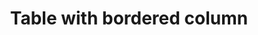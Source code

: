 ---
title: Table with bordered column
category: Application
paid: true
isActive: true
ltr: {"preview":"function App() {\n  const tableItems = [{\n    name: \"Liam James\",\n    email: \"liamjames@example.com\",\n    position: \"Software engineer\",\n    salary: \"$100K\"\n  }, {\n    name: \"Olivia Emma\",\n    email: \"oliviaemma@example.com\",\n    position: \"Product designer\",\n    salary: \"$90K\"\n  }, {\n    name: \"William Benjamin\",\n    email: \"william.benjamin@example.com\",\n    position: \"Front-end developer\",\n    salary: \"$80K\"\n  }, {\n    name: \"Henry Theodore\",\n    email: \"henrytheodore@example.com\",\n    position: \"Laravel engineer\",\n    salary: \"$120K\"\n  }, {\n    name: \"Amelia Elijah\",\n    email: \"amelia.elijah@example.com\",\n    position: \"Open source manager\",\n    salary: \"$75K\"\n  }];\n  return /*#__PURE__*/React.createElement(\"div\", {\n    className: \"max-w-screen-xl mx-auto px-4 py-16 md:px-8\"\n  }, /*#__PURE__*/React.createElement(\"div\", {\n    className: \"max-w-lg\"\n  }, /*#__PURE__*/React.createElement(\"h3\", {\n    className: \"text-gray-800 text-xl font-bold sm:text-2xl\"\n  }, \"Team members\"), /*#__PURE__*/React.createElement(\"p\", {\n    className: \"text-gray-600 mt-2\"\n  }, \"Lorem Ipsum is simply dummy text of the printing and typesetting industry.\")), /*#__PURE__*/React.createElement(\"div\", {\n    className: \"mt-12 shadow-sm border rounded-lg overflow-x-auto\"\n  }, /*#__PURE__*/React.createElement(\"table\", {\n    className: \"w-full table-auto text-sm text-left\"\n  }, /*#__PURE__*/React.createElement(\"thead\", {\n    className: \"bg-gray-50 text-gray-600 font-medium border-b\"\n  }, /*#__PURE__*/React.createElement(\"tr\", {\n    className: \"divide-x\"\n  }, /*#__PURE__*/React.createElement(\"th\", {\n    className: \"py-3 px-6\"\n  }, \"Username\"), /*#__PURE__*/React.createElement(\"th\", {\n    className: \"py-3 px-6\"\n  }, \"Email\"), /*#__PURE__*/React.createElement(\"th\", {\n    className: \"py-3 px-6\"\n  }, \"Position\"), /*#__PURE__*/React.createElement(\"th\", {\n    className: \"py-3 px-6\"\n  }, \"Salary\"))), /*#__PURE__*/React.createElement(\"tbody\", {\n    className: \"text-gray-600 divide-y\"\n  }, tableItems.map((item, idx) => /*#__PURE__*/React.createElement(\"tr\", {\n    key: idx,\n    className: \"divide-x\"\n  }, /*#__PURE__*/React.createElement(\"td\", {\n    className: \"px-6 py-4 whitespace-nowrap flex items-center gap-x-6\"\n  }, /*#__PURE__*/React.createElement(\"span\", null, idx + 1), item.name), /*#__PURE__*/React.createElement(\"td\", {\n    className: \"px-6 py-4 whitespace-nowrap\"\n  }, item.email), /*#__PURE__*/React.createElement(\"td\", {\n    className: \"px-6 py-4 whitespace-nowrap\"\n  }, item.position), /*#__PURE__*/React.createElement(\"td\", {\n    className: \"px-6 py-4 whitespace-nowrap\"\n  }, item.salary)))))));\n}","react":{"jsxTail":[{"code":"export default () => {\n\n    const tableItems = [\n        {\n            name: \"Liam James\",\n            email: \"liamjames@example.com\",\n            position: \"Software engineer\",\n            salary: \"$100K\"\n        },\n        {\n            name: \"Olivia Emma\",\n            email: \"oliviaemma@example.com\",\n            position: \"Product designer\",\n            salary: \"$90K\"\n        },\n        {\n            name: \"William Benjamin\",\n            email: \"william.benjamin@example.com\",\n            position: \"Front-end developer\",\n            salary: \"$80K\"\n        },\n        {\n            name: \"Henry Theodore\",\n            email: \"henrytheodore@example.com\",\n            position: \"Laravel engineer\",\n            salary: \"$120K\"\n        },\n        {\n            name: \"Amelia Elijah\",\n            email: \"amelia.elijah@example.com\",\n            position: \"Open source manager\",\n            salary: \"$75K\"\n        },\n    ]\n\n    return (\n        <div className=\"max-w-screen-xl mx-auto px-4 md:px-8\">\n            <div className=\"max-w-lg\">\n                <h3 className=\"text-gray-800 text-xl font-bold sm:text-2xl\">\n                    Team members\n                </h3>\n                <p className=\"text-gray-600 mt-2\">\n                    Lorem Ipsum is simply dummy text of the printing and typesetting industry.\n                </p>\n            </div>\n            <div className=\"mt-12 shadow-sm border rounded-lg overflow-x-auto\">\n                <table className=\"w-full table-auto text-sm text-left\">\n                    <thead className=\"bg-gray-50 text-gray-600 font-medium border-b\">\n                        <tr className=\"divide-x\">\n                            <th className=\"py-3 px-6\">Username</th>\n                            <th className=\"py-3 px-6\">Email</th>\n                            <th className=\"py-3 px-6\">Position</th>\n                            <th className=\"py-3 px-6\">Salary</th>\n                        </tr>\n                    </thead>\n                    <tbody className=\"text-gray-600 divide-y\">\n                        {\n                            tableItems.map((item, idx) => (\n                                <tr key={idx} className=\"divide-x\">\n                                    <td className=\"px-6 py-4 whitespace-nowrap flex items-center gap-x-6\">\n                                        <span>{idx + 1}</span>\n                                        {item.name}\n                                    </td>\n                                    <td className=\"px-6 py-4 whitespace-nowrap\">{item.email}</td>\n                                    <td className=\"px-6 py-4 whitespace-nowrap\">{item.position}</td>\n                                    <td className=\"px-6 py-4 whitespace-nowrap\">{item.salary}</td>\n                                </tr>\n                            ))\n                        }\n                    </tbody>\n                </table>\n            </div>\n        </div>\n    )\n}","label":"App.jsx"}],"jsxCss":[]},"vue":{"vueTail":[],"vueCss":[]}}
rtl: {"vue":{"vueCss":[],"vueTail":[]},"react":{"jsxTail":[{"code":"export default () => {\n\n    const tableItems = [\n        {\n            name: \"ليام جيمس\",\n            email: \"liamjames@example.com\",\n            position: \"مهندس برمجيات\",\n            salary: \"$100K\"\n        },\n        {\n            name: \"أوليفيا إيما\",\n            email: \"oliviaemma@example.com\",\n            position: \"مصمم المنتج\",\n            salary: \"$90K\"\n        },\n        {\n            name: \"وليام بنيامين\",\n            email: \"william.benjamin@example.com\",\n            position: \"مطور الواجهة الأمامية\",\n            salary: \"$80K\"\n        },\n        {\n            name: \"هنري ثيودور\",\n            email: \"henrytheodore@example.com\",\n            position: \"مهندس Laravel\",\n            salary: \"$120K\"\n        },\n        {\n            name: \"اميليا ايليا\",\n            email: \"amelia.elijah@example.com\",\n            position: \"مدير Open source\",\n            salary: \"$75K\"\n        },\n    ]\n\n    return (\n        <div className=\"max-w-screen-xl mx-auto px-4 md:px-8\">\n            <div className=\"max-w-lg\">\n                <h3 className=\"text-gray-800 text-xl font-bold sm:text-2xl\">\n                    أعضاء الفريق\n                </h3>\n                <p className=\"text-gray-600 mt-2\">\n                    لوريم إيبسوم هو ببساطة نص شكلي يستخدم في صناعة الطباعة والتنضيد.\n                </p>\n            </div>\n            <div className=\"mt-12 shadow-sm border rounded-lg overflow-x-auto\">\n                <table className=\"w-full table-auto text-sm text-right\">\n                    <thead className=\"bg-gray-50 text-gray-600 font-medium border-b\">\n                        <tr className=\"divide-x divide-x-reverse\">\n                            <th className=\"py-3 px-6\">الاسم</th>\n                            <th className=\"py-3 px-6\">البريد الالكتروني</th>\n                            <th className=\"py-3 px-6\">المنصب</th>\n                            <th className=\"py-3 px-6\">الراتب</th>\n                        </tr>\n                    </thead>\n                    <tbody className=\"text-gray-600 divide-y\">\n                        {\n                            tableItems.map((item, idx) => (\n                                <tr key={idx} className=\"divide-x divide-x-reverse\">\n                                    <td className=\"px-6 py-4 whitespace-nowrap flex items-center gap-x-6\">\n                                        <span>{idx + 1}</span>\n                                        {item.name}\n                                    </td>\n                                    <td className=\"px-6 py-4 whitespace-nowrap\">{item.email}</td>\n                                    <td className=\"px-6 py-4 whitespace-nowrap\">{item.position}</td>\n                                    <td className=\"px-6 py-4 whitespace-nowrap\">{item.salary}</td>\n                                </tr>\n                            ))\n                        }\n                    </tbody>\n                </table>\n            </div>\n        </div>\n    )\n}","label":"App.jsx"}],"jsxCss":[]},"preview":"function App() {\n  const tableItems = [{\n    name: \"ليام جيمس\",\n    email: \"liamjames@example.com\",\n    position: \"مهندس برمجيات\",\n    salary: \"$100K\"\n  }, {\n    name: \"أوليفيا إيما\",\n    email: \"oliviaemma@example.com\",\n    position: \"مصمم المنتج\",\n    salary: \"$90K\"\n  }, {\n    name: \"وليام بنيامين\",\n    email: \"william.benjamin@example.com\",\n    position: \"مطور الواجهة الأمامية\",\n    salary: \"$80K\"\n  }, {\n    name: \"هنري ثيودور\",\n    email: \"henrytheodore@example.com\",\n    position: \"مهندس Laravel\",\n    salary: \"$120K\"\n  }, {\n    name: \"اميليا ايليا\",\n    email: \"amelia.elijah@example.com\",\n    position: \"مدير Open source\",\n    salary: \"$75K\"\n  }];\n  return /*#__PURE__*/React.createElement(\"div\", {\n    className: \"max-w-screen-xl mx-auto px-4 py-16 md:px-8\"\n  }, /*#__PURE__*/React.createElement(\"div\", {\n    className: \"max-w-lg\"\n  }, /*#__PURE__*/React.createElement(\"h3\", {\n    className: \"text-gray-800 text-xl font-bold sm:text-2xl\"\n  }, \"\\u0623\\u0639\\u0636\\u0627\\u0621 \\u0627\\u0644\\u0641\\u0631\\u064A\\u0642\"), /*#__PURE__*/React.createElement(\"p\", {\n    className: \"text-gray-600 mt-2\"\n  }, \"\\u0644\\u0648\\u0631\\u064A\\u0645 \\u0625\\u064A\\u0628\\u0633\\u0648\\u0645 \\u0647\\u0648 \\u0628\\u0628\\u0633\\u0627\\u0637\\u0629 \\u0646\\u0635 \\u0634\\u0643\\u0644\\u064A \\u064A\\u0633\\u062A\\u062E\\u062F\\u0645 \\u0641\\u064A \\u0635\\u0646\\u0627\\u0639\\u0629 \\u0627\\u0644\\u0637\\u0628\\u0627\\u0639\\u0629 \\u0648\\u0627\\u0644\\u062A\\u0646\\u0636\\u064A\\u062F.\")), /*#__PURE__*/React.createElement(\"div\", {\n    className: \"mt-12 shadow-sm border rounded-lg overflow-x-auto\"\n  }, /*#__PURE__*/React.createElement(\"table\", {\n    className: \"w-full table-auto text-sm text-right\"\n  }, /*#__PURE__*/React.createElement(\"thead\", {\n    className: \"bg-gray-50 text-gray-600 font-medium border-b\"\n  }, /*#__PURE__*/React.createElement(\"tr\", {\n    className: \"divide-x divide-x-reverse\"\n  }, /*#__PURE__*/React.createElement(\"th\", {\n    className: \"py-3 px-6\"\n  }, \"\\u0627\\u0644\\u0627\\u0633\\u0645\"), /*#__PURE__*/React.createElement(\"th\", {\n    className: \"py-3 px-6\"\n  }, \"\\u0627\\u0644\\u0628\\u0631\\u064A\\u062F \\u0627\\u0644\\u0627\\u0644\\u0643\\u062A\\u0631\\u0648\\u0646\\u064A\"), /*#__PURE__*/React.createElement(\"th\", {\n    className: \"py-3 px-6\"\n  }, \"\\u0627\\u0644\\u0645\\u0646\\u0635\\u0628\"), /*#__PURE__*/React.createElement(\"th\", {\n    className: \"py-3 px-6\"\n  }, \"\\u0627\\u0644\\u0631\\u0627\\u062A\\u0628\"))), /*#__PURE__*/React.createElement(\"tbody\", {\n    className: \"text-gray-600 divide-y\"\n  }, tableItems.map((item, idx) => /*#__PURE__*/React.createElement(\"tr\", {\n    key: idx,\n    className: \"divide-x divide-x-reverse\"\n  }, /*#__PURE__*/React.createElement(\"td\", {\n    className: \"px-6 py-4 whitespace-nowrap flex items-center gap-x-6\"\n  }, /*#__PURE__*/React.createElement(\"span\", null, idx + 1), item.name), /*#__PURE__*/React.createElement(\"td\", {\n    className: \"px-6 py-4 whitespace-nowrap\"\n  }, item.email), /*#__PURE__*/React.createElement(\"td\", {\n    className: \"px-6 py-4 whitespace-nowrap\"\n  }, item.position), /*#__PURE__*/React.createElement(\"td\", {\n    className: \"px-6 py-4 whitespace-nowrap\"\n  }, item.salary)))))));\n}"}
slug: /tables
id: 8145501d-9bc9-4019-8fb3-7ac34fe1bc83
created_at: 1668952684301
---